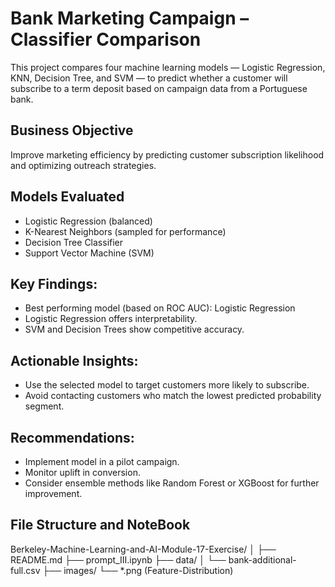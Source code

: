 # Bank Marketing Campaign – Classifier Comparison

This project compares four machine learning models — Logistic Regression, KNN, Decision Tree, and SVM — to predict whether a customer will subscribe to a term deposit based on campaign data from a Portuguese bank.

## Business Objective
Improve marketing efficiency by predicting customer subscription likelihood and optimizing outreach strategies.

## Models Evaluated
- Logistic Regression (balanced)
- K-Nearest Neighbors (sampled for performance)
- Decision Tree Classifier
- Support Vector Machine (SVM)

## Key Findings:
- Best performing model (based on ROC AUC): Logistic Regression
- Logistic Regression offers interpretability.
- SVM and Decision Trees show competitive accuracy.
## Actionable Insights:
- Use the selected model to target customers more likely to subscribe.
- Avoid contacting customers who match the lowest predicted probability segment.

## Recommendations:
- Implement model in a pilot campaign.
- Monitor uplift in conversion.
- Consider ensemble methods like Random Forest or XGBoost for further improvement.

## File Structure and NoteBook
Berkeley-Machine-Learning-and-AI-Module-17-Exercise/ │ ├── README.md ├── prompt_III.ipynb ├── data/ │ └── bank-additional-full.csv ├── images/ └── *.png (Feature-Distribution)

